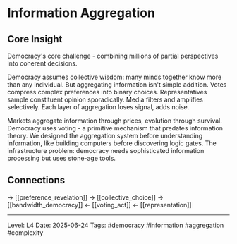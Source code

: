 # Information Aggregation

## Core Insight
Democracy's core challenge - combining millions of partial perspectives into coherent decisions.

Democracy assumes collective wisdom: many minds together know more than any individual. But aggregating information isn't simple addition. Votes compress complex preferences into binary choices. Representatives sample constituent opinion sporadically. Media filters and amplifies selectively. Each layer of aggregation loses signal, adds noise.

Markets aggregate information through prices, evolution through survival. Democracy uses voting - a primitive mechanism that predates information theory. We designed the aggregation system before understanding information, like building computers before discovering logic gates. The infrastructure problem: democracy needs sophisticated information processing but uses stone-age tools.

## Connections
→ [[preference_revelation]]
→ [[collective_choice]]
→ [[bandwidth_democracy]]
← [[voting_act]]
← [[representation]]

---
Level: L4
Date: 2025-06-24
Tags: #democracy #information #aggregation #complexity